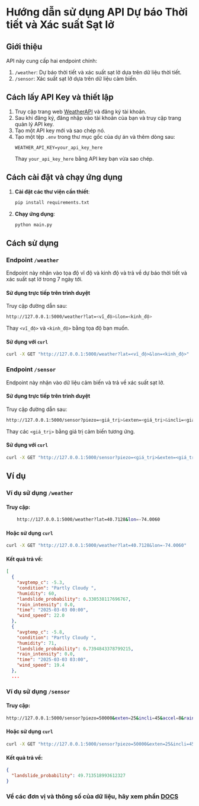 # Hướng dẫn sử dụng API Dự báo Thời tiết và Xác suất Sạt lở

## Giới thiệu

API này cung cấp hai endpoint chính:
1. `/weather`: Dự báo thời tiết và xác suất sạt lở dựa trên dữ liệu thời tiết.
2. `/sensor`: Xác suất sạt lở dựa trên dữ liệu cảm biến.

## Cách lấy API Key và thiết lập

1. Truy cập trang web [WeatherAPI](https://www.weatherapi.com/) và đăng ký tài khoản.
2. Sau khi đăng ký, đăng nhập vào tài khoản của bạn và truy cập trang quản lý API key.
3. Tạo một API key mới và sao chép nó.
4. Tạo một tệp `.env` trong thư mục gốc của dự án và thêm dòng sau:
    ```
    WEATHER_API_KEY=your_api_key_here
    ```
   Thay `your_api_key_here` bằng API key bạn vừa sao chép.

## Cách cài đặt và chạy ứng dụng

1. **Cài đặt các thư viện cần thiết**:
    ```sh
    pip install requirements.txt
    ```

2. **Chạy ứng dụng**:
    ```sh
    python main.py
    ```


## Cách sử dụng

### Endpoint `/weather`

Endpoint này nhận vào tọa độ vĩ độ và kinh độ và trả về dự báo thời tiết và xác suất sạt lở trong 7 ngày tới.

#### Sử dụng trực tiếp trên trình duyệt

Truy cập đường dẫn sau: 
```sh
http://127.0.0.1:5000/weather?lat=<vĩ_độ>&lon=<kinh_độ>
```
Thay `<vĩ_độ>` và `<kinh_độ>` bằng tọa độ bạn muốn.

#### Sử dụng với `curl`

```sh
curl -X GET "http://127.0.0.1:5000/weather?lat=<vĩ_độ>&lon=<kinh_độ>"
```
### Endpoint `/sensor`
Endpoint này nhận vào dữ liệu cảm biến và trả về xác suất sạt lở.

#### Sử dụng trực tiếp trên trình duyệt

Truy cập đường dẫn sau:  
```sh
http://127.0.0.1:5000/sensor?piezo=<giá_trị>&exten=<giá_trị>&incli=<giá_trị>&accel=<giá_trị>&rain_gauge=<giá_trị>
```
Thay các `<giá_trị>` bằng giá trị cảm biến tương ứng.  

#### Sử dụng với `curl`

```sh
curl -X GET "http://127.0.0.1:5000/sensor?piezo=<giá_trị>&exten=<giá_trị>&incli=<giá_trị>&accel=<giá_trị>&rain_gauge=<giá_trị>"
```


## Ví dụ

### Ví dụ sử dụng `/weather`
#### Truy cập: 
```sh
    http://127.0.0.1:5000/weather?lat=40.7128&lon=-74.0060
```
#### Hoặc sử dụng `curl`
```sh
curl -X GET "http://127.0.0.1:5000/weather?lat=40.7128&lon=-74.0060"
```

#### Kết quả trả về:
```json
[
  {
    "avgtemp_c": -5.3,
    "condition": "Partly Cloudy ",
    "humidity": 60,
    "landslide_probability": 0.330538117696767,
    "rain_intensity": 0.0,
    "time": "2025-03-03 00:00",
    "wind_speed": 22.0
  },
  {
    "avgtemp_c": -5.8,
    "condition": "Partly Cloudy ",
    "humidity": 71,
    "landslide_probability": 0.7394843378799215,
    "rain_intensity": 0.0,
    "time": "2025-03-03 03:00",
    "wind_speed": 19.4
  },
  ...

```

### Ví dụ sử dụng `/sensor`
#### Truy cập:
```sh
http://127.0.0.1:5000/sensor?piezo=50000&exten=25&incli=45&accel=8&rain_gauge=250
```

#### Hoặc sử dụng `curl`
```sh
curl -X GET "http://127.0.0.1:5000/sensor?piezo=50000&exten=25&incli=45&accel=8&rain_gauge=250"
```

#### Kết quả trả về:
```json
{
  "landslide_probability": 49.713518993612327
}
```

### Về các đơn vị và thông số của dữ liệu, hãy xem phần [DOCS](DOCS.md)